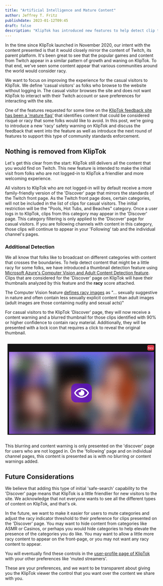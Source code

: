 ```yaml
---
title: "Artificial Intelligence and Mature Content"
author: Jeffrey T. Fritz
publishdate: 2023-01-12T09:45
draft: false
description: "KlipTok has introduced new features to help detect clip thumbnails that some communities would consider too racy.  This blog posts introduces the features and discusses the scenarios where they are in effect."
---
```

In the time since KlipTok launched in November 2020, our intent with the content presented is that it would closely mirror the content of Twitch, its parent platform. It's been great to see that the popular games and content from Twitch appear in a similar pattern of growth and waning on KlipTok. To that end, we've seen some content appear that various communities around the world would consider racy.

We want to focus on improving the experience for the casual visitors to KlipTok.  We define 'casual visitors' as folks who browse to the website without logging in.  The casual visitor browses the site and does not want KlipTok to interact with their Twitch account or save preferences for interacting with the site.

One of the features requested for some time on the [KlipTok feedback site has been a 'mature flag'](https://feedback.kliptok.com/posts/47/mature-flag) that identifies content that could be considered risqué or racy that some folks would like to avoid. In this post, we're going to introduce a new 'racy' safety warning on KlipTok and discuss the feedback that went into the feature as well as introduce the next round of features to support this type of community standards enforcement.

## Nothing is removed from KlipTok

Let's get this clear from the start: KlipTok still delivers all the content that you would find on Twitch. This new feature is intended to make the initial visit from folks who are not logged-in to KlipTok a friendlier and more welcoming experience.

All visitors to KlipTok who are not logged-in will by default receive a more family-friendly version of the 'Discover' page that mirrors the standards of the Twitch front page. As the Twitch front page does, certain categories, will not be included in the list of clips for casual visitors. The initial restriction will be the "Pools, Hot Tubs, and Beaches" category. Once a user logs in to KlipTok, clips from this category may appear in the 'Discover' page. This category filtering is only applied to the 'Discover' page for casual visitors. If you are following channels with content in this category, those clips will continue to appear in your 'Following' tab and the individual channel's pages.

### Additional Detection

We all know that folks like to broadcast on different categories with content that crosses the boundaries. To help detect content that might be a little racy for some folks, we have introduced a thumbnail detection feature using [Microsoft Azure's Computer Vision and Adult Content Detection feature](https://learn.microsoft.com/azure/cognitive-services/computer-vision/concept-detecting-adult-content). Clips that are considered for the 'Discover' page on KlipTok will have their thumbnails analyzed by this feature and the **racy** score attached.

The Computer Vision feature [defines racy images](https://learn.microsoft.com/azure/cognitive-services/computer-vision/concept-detecting-adult-content#content-flag-definitions) as "... sexually suggestive in nature and often contain less sexually explicit content than adult images (adult images are those containing nudity and sexual acts)"

For casual visitors to the KlipTok 'Discover' page, they will now receive a content warning and a blurred thumbnail for those clips identified with 90% or higher confidence to contain racy material. Additionally, they will be presented with a lock icon that requires a click to reveal the original thumbnail.

<img alt="Sample thumbnail detected as racy" src="img/racy-sampleRacyClip.png" style="margin: 2em auto; display: block; max-height: 300px;" />

This blurring and content warning is only presented on the 'discover' page for users who are not logged in.  On the 'following' page and on individual channel pages, this content is presented as is with no blurring or content warnings added.

## Future Considerations

We believe that adding this type of initial 'safe-search' capability to the 'Discover' page means that KlipTok is a little friendlier for new visitors to the site. We acknowledge that not everyone wants to see all the different types of content on KlipTok, and that's ok.

In the future, we want to make it easier for users to mute categories and adjust the racy indicator threshold to their preference for clips presented on the 'Discover' page. You may want to hide content from categories like ASMR or Casinos, or perhaps you would hide categories to help elevate the presence of the categories you do like. You may want to allow a little more racy content to appear on the front-page, or you may not want any racy content to appear.

You will eventually find these controls in the [user-profile page of KlipTok](https://kliptok.com/profile) with your other preferences like 'muted streamers'.

These are your preferences, and we want to be transparent about giving you the KlipTok viewer the control that you want over the content we share with you.

